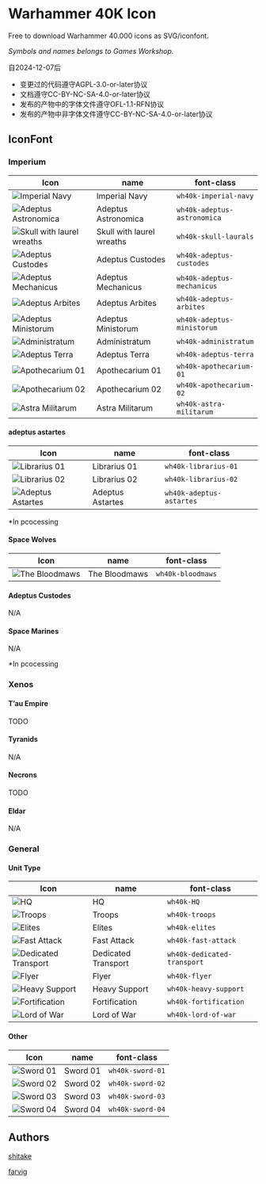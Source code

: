 # Warhammer 40K Icon

Free to download Warhammer 40.000 icons as SVG/iconfont.

*Symbols and names belongs to Games Workshop.*

自2024-12-07后

+ 变更过的代码遵守AGPL-3.0-or-later协议
+ 文档遵守CC-BY-NC-SA-4.0-or-later协议
+ 发布的产物中的字体文件遵守OFL-1.1-RFN协议
+ 发布的产物中非字体文件遵守CC-BY-NC-SA-4.0-or-later协议

## IconFont

### Imperium

| Icon                                                       | name                      | font-class                  |
|------------------------------------------------------------|---------------------------|-----------------------------|
| ![Imperial Navy](./src/svgs/imperial-navy.svg)             | Imperial Navy             | `wh40k-imperial-navy`       |
| ![Adeptus Astronomica](./src/svgs/adeptus-astronomica.svg) | Adeptus Astronomica       | `wh40k-adeptus-astronomica` |
| ![Skull with laurel wreaths](./src/svgs/skull-laurals.svg) | Skull with laurel wreaths | `wh40k-skull-laurals`       |
| ![Adeptus Custodes](./src/svgs/adeptus-custodes.svg)       | Adeptus Custodes          | `wh40k-adeptus-custodes`    |
| ![Adeptus Mechanicus](./src/svgs/adeptus-mechanicus.svg)   | Adeptus Mechanicus        | `wh40k-adeptus-mechanicus`  |
| ![Adeptus Arbites](./src/svgs/adeptus-arbites.svg)         | Adeptus Arbites           | `wh40k-adeptus-arbites`     |
| ![Adeptus Ministorum](./src/svgs/adeptus-ministorum.svg)   | Adeptus Ministorum        | `wh40k-adeptus-ministorum`  |
| ![Administratum](./src/svgs/administratum.svg)             | Administratum             | `wh40k-administratum`       |
| ![Adeptus Terra](./src/svgs/adeptus-terra.svg)             | Adeptus Terra             | `wh40k-adeptus-terra`       |
| ![Apothecarium 01](./src/svgs/apothecarium-01.svg)         | Apothecarium 01           | `wh40k-apothecarium-01`     |
| ![Apothecarium 02](./src/svgs/apothecarium-02.svg)         | Apothecarium 02           | `wh40k-apothecarium-02`     |
| ![Astra Militarum](./src/svgs/astra-militarum.svg)         | Astra Militarum           | `wh40k-astra-militarum`     |

#### adeptus astartes

| Icon                                                         | name                 | font-class                   |
|--------------------------------------------------------------|----------------------|------------------------------|
| ![Librarius 01](./src/svgs/librarius-01.svg)                 | Librarius 01         | `wh40k-librarius-01`         |
| ![Librarius 02](./src/svgs/librarius-02.svg)                 | Librarius 02         | `wh40k-librarius-02`         |
| ![Adeptus Astartes](./src/svgs/adeptus-astartes.svg)         | Adeptus Astartes     | `wh40k-adeptus-astartes`     |

*In pcocessing

#### Space Wolves

| Icon                                                            | name          | font-class        |
|-----------------------------------------------------------------|---------------|-------------------|
| ![The Bloodmaws](./src/svgs/Imperium/SpaceWolves/bloodmaws.svg) | The Bloodmaws | `wh40k-bloodmaws` |

#### Adeptus Custodes

N/A

#### Space Marines

N/A

*In pcocessing

### Xenos

#### T’au Empire

TODO

#### Tyranids

N/A

#### Necrons

TODO

#### Eldar

N/A

### General

#### Unit Type

| Icon                                                                        | name                | font-class                  |
|-----------------------------------------------------------------------------|---------------------|-----------------------------|
| ![HQ](./src/svgs/General/UnitType/HQ.svg)                                   | HQ                  | `wh40k-HQ`                  |
| ![Troops](./src/svgs/General/UnitType/troops.svg)                           | Troops              | `wh40k-troops`              |
| ![Elites](./src/svgs/General/UnitType/elites.svg)                           | Elites              | `wh40k-elites`              |
| ![Fast Attack](./src/svgs/General/UnitType/fast-attack.svg)                 | Fast Attack         | `wh40k-fast-attack`         |
| ![Dedicated Transport](./src/svgs/General/UnitType/dedicated-transport.svg) | Dedicated Transport | `wh40k-dedicated-transport` |
| ![Flyer](./src/svgs/General/UnitType/flyer.svg)                             | Flyer               | `wh40k-flyer`               |
| ![Heavy Support](./src/svgs/General/UnitType/heavy-support.svg)             | Heavy Support       | `wh40k-heavy-support`       |
| ![Fortification](./src/svgs/General/UnitType/fortification.svg)             | Fortification       | `wh40k-fortification`       |
| ![Lord of War](./src/svgs/General/UnitType/lord-of-war.svg)                 | Lord of War         | `wh40k-lord-of-war`         |

#### Other

| Icon                                               | name     | font-class       |
|----------------------------------------------------|----------|------------------|
| ![Sword 01](./src/svgs/General/Other/sword-01.svg) | Sword 01 | `wh40k-sword-01` |
| ![Sword 02](./src/svgs/General/Other/sword-02.svg) | Sword 02 | `wh40k-sword-02` |
| ![Sword 03](./src/svgs/General/Other/sword-03.svg) | Sword 03 | `wh40k-sword-03` |
| ![Sword 04](./src/svgs/General/Other/sword-04.svg) | Sword 04 | `wh40k-sword-04` |

## Authors

[shitake](https://github.com/molingyu)

[farvig](http://bakadesign.dk/)
